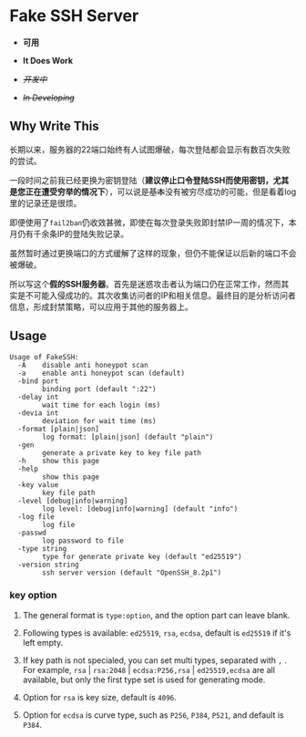 # Fake SSH Server

* __可用__
* __It Does Work__

* ~~_开发中_~~
* ~~_In Developing_~~

## Why Write This

长期以来，服务器的22端口始终有人试图爆破，每次登陆都会显示有数百次失败的尝试。

一段时间之前我已经更换为密钥登陆（**建议停止口令登陆SSH而使用密钥，尤其是您正在遭受穷举的情况下**），可以说是~~基本~~没有被穷尽成功的可能，但是看着log里的记录还是很烦。

即便使用了`fail2ban`仍收效甚微，即使在每次登录失败即封禁IP一周的情况下，本月仍有千余条IP的登陆失败记录。

虽然暂时通过更换端口的方式缓解了这样的现象，但仍不能保证以后新的端口不会被爆破。

所以写这个**假的SSH服务器**。首先是迷惑攻击者认为端口仍在正常工作，然而其实是不可能入侵成功的。其次收集访问者的IP和相关信息。最终目的是分析访问者信息，形成封禁策略，可以应用于其他的服务器上。

## Usage

```text
Usage of FakeSSH:
  -A	disable anti honeypot scan
  -a	enable anti honeypot scan (default)
  -bind port
    	binding port (default ":22")
  -delay int
    	wait time for each login (ms)
  -devia int
    	deviation for wait time (ms)
  -format [plain|json]
    	log format: [plain|json] (default "plain")
  -gen
    	generate a private key to key file path
  -h	show this page
  -help
    	show this page
  -key value
    	key file path
  -level [debug|info|warning]
    	log level: [debug|info|warning] (default "info")
  -log file
    	log file
  -passwd
    	log password to file
  -type string
    	type for generate private key (default "ed25519")
  -version string
    	ssh server version (default "OpenSSH_8.2p1")
```

### key option

1. The general format is `type:option`, and the option part can leave blank.

2. Following types is available: `ed25519`, `rsa`, `ecdsa`, default is `ed25519` if it's left empty.

3. If key path is not specialed, you can set multi types, separated with `,` . For example, `rsa` | `rsa:2048` | `ecdsa:P256,rsa` | `ed25519,ecdsa` are all available, but only the first type set is used for generating mode.

4. Option for `rsa` is key size, default is `4096`.

5. Option for `ecdsa` is curve type, such as `P256`, `P384`, `P521`, and default is `P384`.
